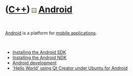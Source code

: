 



 

 

 

 

 

([C++](Cpp.md)) ![Android](PicAndroid.png) [Android](CppAndroid.md)
=====================================================================

 

[Android](CppAndroid.md) is a platform for [mobile
applications](CppMobileApplication.md).

 

-   [Installing the Android SDK](CppAndroidSdkInstall.md)
-   [Installing the Android NDK](CppAndroidNdkInstall.md)
-   [Android development](CppAndroidDevelopment.md)
-   ['Hello World' using Qt Creator under Ubuntu for
    Android](CppHelloWorldQtCreatorUbuntuAndroid.md)

 

 

 

 

 





 



